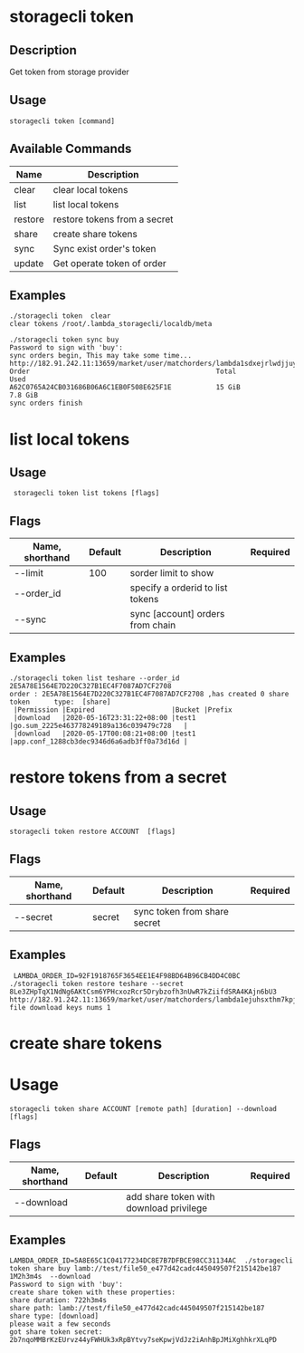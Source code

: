 # storagecli token

## Description

Get token from storage provider

## Usage
```
storagecli token [command]
```

## Available Commands

| Name| Description                                                                   |
| --------------- | --------------------- 
| clear  |clear local tokens|
| list  |list local tokens|
| restore  |restore tokens from a secret|
| share  |create share tokens|
| sync  |Sync exist order's token|
| update  |Get operate token of order|


## Examples
```
./storagecli token  clear
clear tokens /root/.lambda_storagecli/localdb/meta

./storagecli token sync buy
Password to sign with 'buy':
sync orders begin, This may take some time...
http://182.91.242.11:13659/market/user/matchorders/lambda1sdxejrlwdjjuyjffcqxawh252kq28w8vgwlqgg
Order                                              Total                Used
A62C0765A24CB031686B06A6C1EB0F508E625F1E           15 GiB               7.8 GiB
sync orders finish

```
# list local tokens

## Usage
```
 storagecli token list tokens [flags]
```
## Flags

| Name, shorthand| Default   | Description | Required                                                                  |
| --------------- | ----   | -------- | --------------------- 
| --limit  | 100 | sorder limit to show |
| --order_id  | | specify a orderid to list tokens |
| --sync  |  |  sync [account] orders from chain |

## Examples

```
./storagecli token list teshare --order_id 2E5A78E1564E7D220C327B1EC4F7087AD7CF2708  
order : 2E5A78E1564E7D220C327B1EC4F7087AD7CF2708 ,has created 0 share token 	 type:  [share]
 |Permission |Expired                   |Bucket |Prefix
 |download   |2020-05-16T23:31:22+08:00 |test1  |go.sum_2225e463778249189a136c039479c728   |
 |download   |2020-05-17T00:08:21+08:00 |test1  |app.conf_1288cb3dec9346d6a6adb3ff0a73d16d | 
```
 
# restore tokens from a secret

## Usage
```
storagecli token restore ACCOUNT  [flags]
```
## Flags

| Name, shorthand| Default   | Description | Required                                                                  |
| --------------- | ----   | -------- | --------------------- 
| --secret  | secret | sync token from share secret |

## Examples
```
 LAMBDA_ORDER_ID=92F1918765F3654EE1E4F98BD64B96CB4DD4C0BC  ./storagecli token restore teshare --secret 8Le3ZHpTqX1NdNg6AKtCsm6YPHcxozRcr5Drybzofh3nUwR7kZiifdSRA4KAjn6bU3  
http://182.91.242.11:13659/market/user/matchorders/lambda1ejuhsxthm7kpjz63eczlg28prrfje9vd22ma3x
file download keys nums 1
```

# create share tokens

# Usage
```
storagecli token share ACCOUNT [remote path] [duration] --download  [flags]
```
## Flags

| Name, shorthand| Default   | Description | Required                                                                  |
| --------------- | ----   | -------- | --------------------- 
| --download  |  | add share token with download privilege |

## Examples
```
LAMBDA_ORDER_ID=5A8E65C1C04177234DC8E7B7DFBCE98CC31134AC  ./storagecli token share buy lamb://test/file50_e477d42cadc445049507f215142be187  1M2h3m4s  --download
Password to sign with 'buy':
create share token with these properties:
share duration: 722h3m4s
share path: lamb://test/file50_e477d42cadc445049507f215142be187
share type: [download]
please wait a few seconds
got share token secret:
2b7nqoMMBrKzEUrvz44yFWHUk3xRpBYtvy7seKpwjVdJz2iAnhBpJMiXghhkrXLqPD
```
